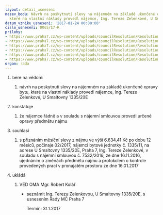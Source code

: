 ```yaml
---
layout: detail_usneseni
nazev_bodu: Návrh na poskytnutí slevy na nájemném na základě ukončené opravy bytu,
  které na vlastní náklady provedl nájemce, Ing. Tereze Zelenkové, U Smaltovny 1335/20E
datum_vzniku_usneseni: '2017-01-24 00:00:00'
cislo_usneseni: 0065/17-R
prilohy:
- https://www.praha7.cz/wp-content/uploads/councilResolution/Resolutions/28785/export/01DZ_slevaZelenkova~159415.docx
- https://www.praha7.cz/wp-content/uploads/councilResolution/Resolutions/28785/export/02_slevaZelenkova~159414.pdf
- https://www.praha7.cz/wp-content/uploads/councilResolution/Resolutions/28785/export/Fotopredopravou_USmaltovny20E_BJ1335_11~159413.pdf
- https://www.praha7.cz/wp-content/uploads/councilResolution/Resolutions/28785/export/Fotopooprave_USmaltovny20E_BJ1335_11~159412.pdf
- https://www.praha7.cz/wp-content/uploads/councilResolution/Resolutions/28785/export/05_slevaZelenkova~159411.pdf
- https://www.praha7.cz/wp-content/uploads/councilResolution/Resolutions/28785/export/export~296887.pdf
organ: rada
---
```

<ol class="urzList_view" id="urzList">
<li id="" class="urzClass1"><span name="1">bere na vědomí</span> 
<ol class="urzOlClass">
<li id="" class="urzClass2" style="TEXT-ALIGN: left"><span><p>návrh na poskytnutí slevy na nájemném na základě ukončené opravy bytu, které na vlastní náklady provedl nájemce, Ing. Tereze Zelenkové, U Smaltovny 1335/20E</p></span></li></ol></li>
<li id="" class="urzClass1"><span name="6">konstatuje</span> 
<ol class="urzOlClass">
<li id="" class="urzClass2" style="TEXT-ALIGN: left"><span><p>že nájemce řádně a v souladu s nájemní smlouvou provedl určené opravy předmětu nájmu</p></span></li></ol></li>
<li id="" class="urzClass1"><span name="26">souhlasí</span> 
<ol class="urzOlClass">
<li id="" class="urzClass2" style="TEXT-ALIGN: left"><span><p>s přiznáním měsíční slevy z nájmu ve výši 6.634,41 Kč po dobu 12 měsíců, počínaje 02/2017, nájemci bytové jednotky č. 1335/11, na adrese U Smaltovny 1335/20E, Praha 7, Ing. Tereze Zelenkové, v souladu s nájemní smlouvou č. 7532/2016, ze dne 16.11.2016, ujednáním o změnách předmětu nájmu a protokolem o kontrole provedených prací v pronajatém prostoru ze dne 16.01.2017</p></span></li></ol></li><li class="urzClass1" id="urzUkoly"><span name="1">ukládá</span><ol class="urzOlClass"><li class="urzClass2"><span><p>VED OMA Mgr. Robert Kolář</p></span><ul class="urzUlClass"><li class="urzClass3"><span><p>seznámit Ing. Terezu  Zelenkovou, U Smaltovny 1335/20E, s usnesením Rady MČ Praha 7</p></span><span class="urzUkolTermin">  Termín:&nbsp;31.1.2017</span></li></ul></li></ol></li>
</ol>